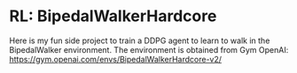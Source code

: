# RL: BipedalWalkerHardcore

Here is my fun side project to train a DDPG agent to learn to walk in the BipedalWalker environment. 
The environment is obtained from Gym OpenAI: https://gym.openai.com/envs/BipedalWalkerHardcore-v2/
